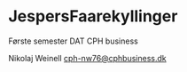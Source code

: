 # JespersFaarekyllinger
Første semester DAT CPH business

Nikolaj Weinell
cph-nw76@cphbusiness.dk

[](https://da.wikipedia.org/wiki/Jesper_F%C3%A5rekylling#/media/Fil:Jiminy_Cricket.png)
